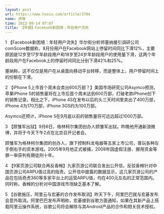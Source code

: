 ```yaml
---
layout: post
url: https://www.huxiu.com/article/3704
name: 虎嗅
time: 2012-09-14 07:07
title: 【早报】Facebook新困境：年轻用户流失
---
```

1 【Facebook新困境：年轻用户流失】华尔街分析师塞纳援引调研公司comScore数据称，8月份用户在Facebook网站上停留时间同比下滑12%，主要原因是12岁至17岁年龄段用户和18岁至24岁年龄段用户的使用量下滑，这两个年龄段用户在Facebook上的停留时间同比分别下滑42%和25%。

塞纳称，这不仅仅是用户在从桌面向移动平台转移，而是整体上，用户停留时间上的份额在下滑。

2 【iPhone 5上市首个周末会卖出600万部？】美国市场研究公司Asymco预测，苹果iPhone 5的销售量将在上市后首个周末达到600万部，打破老款iPhone创下的销售记录。相比之下，iPhone 4S在发布以后的头三天时间里卖出了400万部，iPhone 4为170万部，iPhone 3GS约为100万部。

Asymco还预计，iPhone 5在9月底以前的销售量将可远远超过1000万部。

3 【顾雏军出狱】9月6日，格林柯尔集团创办人顾雏军出狱。昨晚他开通新浪微博，并将于今天下午2点在北京召开记者会。

顾雏军为格林柯尔集团的创办人，旗下控制科龙电器等五家上市公司，善玩各种左手倒右手的资本游戏。2005年9月他正式被捕，2008年因虚假注册、挪用资金等罪一审获判有期徒刑十年。

4 【9家页游公司联合再反香橼】九家页游公司联合发出公开信，反驳香橼针对中国页游公司ARPU值过高的指责。公开信中披露的数据显示，这几家页游公司的产品在包括奇虎360等多家平台上的运营ARPU值，均在400元左右的正常范围内。同时称，香橼的分析对中国游戏市场缺乏基本了解。

5 【谷歌施压，阿里云与宏碁的合作发布取消】昨天下午，阿里巴巴就与宏碁发布会意外取消。阿里巴巴发布声明称，宏碁接到谷歌方面通知，如果在其新产品上搭载阿里云操作系统，谷歌公司将会解除与其Android产品的合作和相关技术授权。

